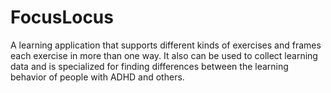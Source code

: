 # FocusLocus

A learning application that supports different kinds of exercises and frames each exercise in more than one way. It also can be used to collect learning data and is specialized for finding differences between the learning behavior of people with ADHD and others.

